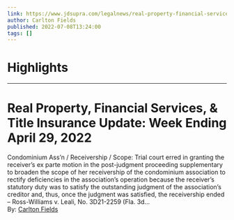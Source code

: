 ```yaml
---
link: https://www.jdsupra.com/legalnews/real-property-financial-services-title-3731446/
author: Carlton Fields
published: 2022-07-08T13:24:00
tags: []
---
```

# Highlights


---
# Real Property, Financial Services, & Title Insurance Update: Week Ending April 29, 2022
Condominium Ass’n / Receivership / Scope: Trial court erred in granting the receiver’s ex parte motion in the post-judgment proceeding supplementary to broaden the scope of her receivership of the condominium association to rectify deficiencies in the association’s operation because the receiver’s statutory duty was to satisfy the outstanding judgment of the association’s creditor and, thus, once the judgment was satisfied, the receivership ended – Ross-Williams v. Leali, No. 3D21-2259 (Fla. 3d...  
By: [Carlton Fields](https://www.jdsupra.com/profile/carltonfields/)